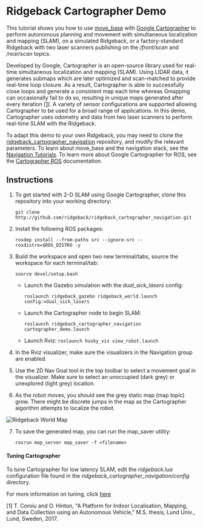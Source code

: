 # Ridgeback Cartographer Demo

This tutorial shows you how to use [move_base](http://wiki.ros.org/move_base) with [Google Cartographer](https://github.com/googlecartographer) to perform autonomous planning and movement with simultaneous localization and mapping (SLAM), on a simulated Ridgeback, or a factory-standard Ridgeback with two laser scanners publishing on the */front/scan* and */rear/scan* topics.

Developed by Google, Cartographer is an open-source library used for real-time simultaneous localization and mapping (SLAM). Using LIDAR data, it generates submaps which are later optimized and scan-matched to provide real-time loop closure. As a result, Cartographer is able to successfully close loops and generate a consistent map each time whereas Gmapping can occasionally fail to do so, resulting in unique maps generated after every iteration [[1](https://lup.lub.lu.se/student-papers/search/publication/8915402)]. A variety of sensor configurations are supported allowing Cartographer to be used for a broad range of applications. In this demo, Cartographer uses odometry and data from two laser scanners to perform real-time SLAM with the Ridgeback.

To adapt this demo to your own Ridgeback, you may need to clone the [ridgeback_cartographer_navigation](http://github.com/ridgeback/ridgeback_cartographer_navigation.git) repository, and modify the relevant parameters. To learn about move_base and the navigation stack, see the [Navigation Tutorials](http://wiki.ros.org/navigation/Tutorials). To learn more about Google Cartographer for ROS, see the [Cartographer ROS](https://google-cartographer-ros.readthedocs.io/en/latest/) documentation.

## Instructions

  1. To get started with 2-D SLAM using Google Cartographer, clone this repository into your working directory:

     `git clone http://github.com/ridgeback/ridgeback_cartographer_navigation.git`

  2. Install the following ROS packages:

     `rosdep install --from-paths src --ignore-src --rosdistro=$ROS_DISTRO -y`

  3. Build the workspace and open two new terminal/tabs, source the workspace for each terminal/tab:

     `source devel/setup.bash`

      - Launch the Gazebo simulation with the *dual_sick_lasers* config:

        `roslaunch ridgeback_gazebo ridgeback_world.launch config:=dual_sick_lasers`

      - Launch the Cartographer node to begin SLAM:

        `roslaunch ridgeback_cartographer_navigation cartographer_demo.launch`

      - Launch Rviz:
        `roslaunch husky_viz view_robot.launch`

  4. In the Rviz visualizer, make sure the visualizers in the Navigation group are enabled.

  5. Use the 2D Nav Goal tool in the top toolbar to select a movement goal in the visualizer. Make sure to select an unoccupied (dark grey) or unexplored (light grey) location.

  6. As the robot moves, you should see the grey static map (map topic) grow. There might be discrete jumps in the map as the Cartographer algorithm attempts to localize the robot.

  ![Ridgeback World Map](ridgeback_cartographer.png)

  7. To save the generated map, you can run the map_saver utility:

     `rosrun map_server map_saver -f <filename>`

#### Tuning Cartographer

To tune Cartographer for low latency SLAM, edit the *ridgeback.lua* configuration file found in the *ridgeback_cartographer_navigation/config* directory.

For more information on tuning, click [here](http://google-cartographer-ros.readthedocs.io/en/latest/tuning.html)

[1] T. Coroiu and O. Hinton, "A Platform for Indoor Localisation,
Mapping, and Data Collection using an
Autonomous Vehicle," M.S. thesis, Lund Univ., Lund, Sweden, 2017.
